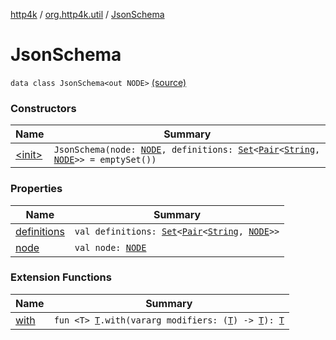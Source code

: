 [http4k](../../index.md) / [org.http4k.util](../index.md) / [JsonSchema](./index.md)

# JsonSchema

`data class JsonSchema<out NODE>` [(source)](https://github.com/http4k/http4k/blob/master/http4k-contract/src/main/kotlin/org/http4k/util/JsonSchemaCreator.kt#L7)

### Constructors

| Name | Summary |
|---|---|
| [&lt;init&gt;](-init-.md) | `JsonSchema(node: `[`NODE`](index.md#NODE)`, definitions: `[`Set`](https://kotlinlang.org/api/latest/jvm/stdlib/kotlin.collections/-set/index.html)`<`[`Pair`](https://kotlinlang.org/api/latest/jvm/stdlib/kotlin/-pair/index.html)`<`[`String`](https://kotlinlang.org/api/latest/jvm/stdlib/kotlin/-string/index.html)`, `[`NODE`](index.md#NODE)`>> = emptySet())` |

### Properties

| Name | Summary |
|---|---|
| [definitions](definitions.md) | `val definitions: `[`Set`](https://kotlinlang.org/api/latest/jvm/stdlib/kotlin.collections/-set/index.html)`<`[`Pair`](https://kotlinlang.org/api/latest/jvm/stdlib/kotlin/-pair/index.html)`<`[`String`](https://kotlinlang.org/api/latest/jvm/stdlib/kotlin/-string/index.html)`, `[`NODE`](index.md#NODE)`>>` |
| [node](node.md) | `val node: `[`NODE`](index.md#NODE) |

### Extension Functions

| Name | Summary |
|---|---|
| [with](../../org.http4k.core/with.md) | `fun <T> `[`T`](../../org.http4k.core/with.md#T)`.with(vararg modifiers: (`[`T`](../../org.http4k.core/with.md#T)`) -> `[`T`](../../org.http4k.core/with.md#T)`): `[`T`](../../org.http4k.core/with.md#T) |
